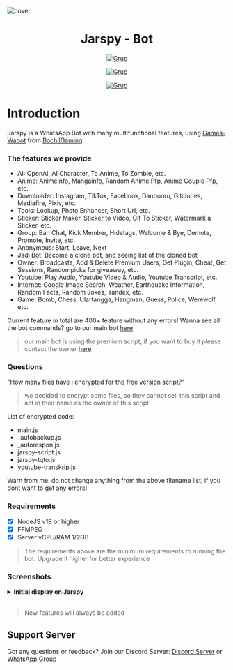 ![cover](https://telegra.ph/file/476dabd35c800091e0357.jpg)

<h1 align="center">Jarspy - Bot</h1>

<p align="center">
<a href="https://wa.me/6282148864989"><img title="Grup" src="https://img.shields.io/badge/Contact to Owner-black.svg?style=for-the-badge&logo=whatsapp"></a>
</p>
<p align="center">
<a href="https://chat.whatsapp.com/KieFrG8MEt7C99IJKYS8qE"><img title="Grup" src="https://img.shields.io/badge/Grup WhatsApp Jarspy Bot-green.svg?style=for-the-badge&logo=whatsapp"></a>
</p>
<p align="center">
<a href="https://discord.com/invite/2t3qJzuUxH"><img title="Grup" src="https://img.shields.io/badge/Discord Server-grey.svg?style=for-the-badge&logo=discord"></a>

# Introduction
Jarspy is a WhatsApp Bot with many multifunctional features, using [Games-Wabot](https://github.com/BochilGaming/games-wabot) from [BochilGaming](https://github.com/BochilGaming)

### The features we provide
- AI: OpenAI, AI Character, To Anime, To Zombie, etc.
- Anime: Animeinfo, Mangainfo, Random Anime Pfp, Anime Couple Pfp, etc.
- Downloader: Instagram, TikTok, Facebook, Danbooru, Gitclones, Mediafire, Pixiv, etc.
- Tools: Lookup, Photo Enhancer, Short Url, etc.
- Sticker: Sticker Maker, Sticker to Video, Gif To Sticker, Watermark a Sticker, etc.
- Group: Ban Chat, Kick Member, Hidetags, Welcome & Bye, Demote, Promote, Invite, etc.
- Anonymous: Start, Leave, Next
- Jadi Bot: Become a clone bot, and seeing list of the cloned bot
- Owner: Broadcasts, Add & Delete Premium Users, Get Plugin, Cheat, Get Sessions, Randompicks for giveaway, etc.
- Youtube: Play Audio, Youtube Video & Audio, Youtube Transcript, etc.
- Internet: Google Image Search, Weather, Earthquake Information, Random Facts, Random Jokes, Yandex, etc.
- Game: Bomb, Chess, Ulartangga, Hangman, Guess, Police, Werewolf, etc.

Current feature in total are 400+ feature without any errors!
Wanna see all the bot commands? go to our main bot [here](https://wa.me/6287841972915)
> our main bot is using the premium script, if you want to buy it please contact the owner [here](https://wa.me/6282148864989)

### Questions
"How many files have i encrypted for the free version script?"
> we decided to encrypt some files, so they cannot sell this script and act in their name as the owner of this script.

List of encrypted code:
- main.js
- _autobackup.js
- _autorespon.js
- jarspy-script.js
- jarspy-tqto.js
- youtube-transkrip.js

Warn from me: do not change anything from the above filename list, if you dont want to get any errors!

### Requirements

- [x] NodeJS v18 or higher
- [x] FFMPEG
- [x] Server vCPU/RAM 1/2GB

> The requirements above are the minimum requirements to running the bot. Upgrade it higher for better experience

### Screenshots
<details>
<summary><b>Initial display on Jarspy</b></summary>

| Thumbnail Menu                              |
|-----------------------------------|
| ![sticker](https://telegra.ph/file/8a49e73275688777e96b0.jpg) |

</details>
<br>

> New features will always be added

## Support Server
Got any questions or feedback? Join our Discord Server: [Discord Server](https://discord.com/invite/2t3qJzuUxH) or [WhatsApp Group](https://chat.whatsapp.com/KieFrG8MEt7C99IJKYS8qE)
